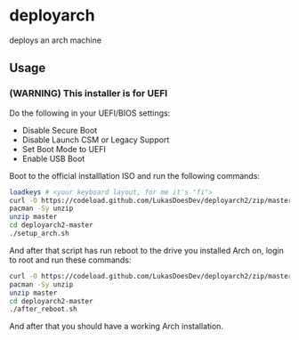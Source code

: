 # deployarch
deploys an arch machine

## Usage

### (WARNING) This installer is for UEFI

Do the following in your UEFI/BIOS settings:
 - Disable Secure Boot
 - Disable Launch CSM or Legacy Support
 - Set Boot Mode to UEFI
 - Enable USB Boot

Boot to the official installlation ISO and run the following commands:
```sh
loadkeys # <your keyboard layout, for me it's "fi">
curl -O https://codeload.github.com/LukasDoesDev/deployarch2/zip/master
pacman -Sy unzip
unzip master
cd deployarch2-master
./setup_arch.sh
```
And after that script has run reboot to the drive you installed Arch on, login to root and run these commands:
```sh
curl -O https://codeload.github.com/LukasDoesDev/deployarch2/zip/master
pacman -Sy unzip
unzip master
cd deployarch2-master
./after_reboot.sh
```
And after that you should have a working Arch installation.
